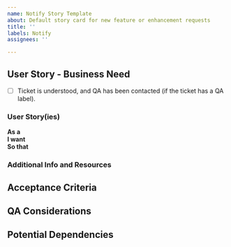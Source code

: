 ```yaml
---
name: Notify Story Template
about: Default story card for new feature or enhancement requests
title: ''
labels: Notify
assignees: ''

---
```


<!--
Remove any comment indicators like the one above or below if you want to include a section. 
We do not need what to write showing up in tickets though, so please do not uncomment those descriptions.
-->

## User Story - Business Need

- [ ] Ticket is understood, and QA has been contacted (if the ticket has a QA label).

<!--_**Required.** Please note you can have more than one story, if applicable. If this is technical work to achieve a larger initiative, the user story should represent that piece of the initiative so it’s clear what problem we are solving._-->

### User Story(ies)

**As a**    <!-- describe the affected user -->  
**I want**  <!-- describe the need          -->  
**So that** <!-- describe the outcome]      --> 

### Additional Info and Resources
<!--Always attempt to include additional information.  This could include screenshots, log snippets, links to applicable code files, and/or articles/websites that have relevant info on the issue. Leave blank if n/a.-->


## Acceptance Criteria
<!--_**Required**_
- e.g. when I send an email using an identifier, we retrieve the user’s email address in VA Profile and successfully deliver the email to that recipient-->


## QA Considerations
<!--
_Populate with relevant info for QA. Leave blank if QA is not applicable on this ticket._
-->


## Potential Dependencies
<!-- Leave blank if n/a -->

<!--
## Out of Scope
_Leave blank if n/a_
-->
